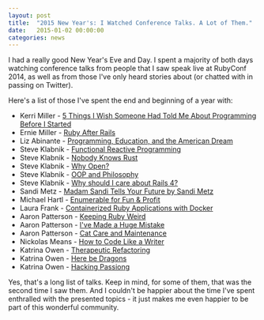 ```yaml
---
layout: post
title:  "2015 New Year's: I Watched Conference Talks. A Lot of Them."
date:   2015-01-02 00:00:00
categories: news
---
```


I had a really good New Year's Eve and Day. I spent a majority of both days watching conference talks from people that I saw speak live at RubyConf 2014, as well as from those I've only heard stories about (or chatted with in passing on Twitter).

Here's a list of those I've spent the end and beginning of a year with:

- Kerri Miller - [5 Things I Wish Someone Had Told Me About Programming Before I Started][kerri-1]
- Ernie Miller - [Ruby After Rails][ernie-1]
- Liz Abinante - [Programming, Education, and the American Dream][liz-1]
- Steve Klabnik - [Functional Reactive Programming][klabnik-1]
- Steve Klabnik - [Nobody Knows Rust][klabnik-2]
- Steve Klabnik - [Why Open?][klabnik-3]
- Steve Klabnik - [OOP and Philosophy][klabnik-4]
- Steve Klabnik - [Why should I care about Rails 4?][klabnik-5]
- Sandi Metz - [Madam Sandi Tells Your Future by Sandi Metz][sandi-1]
- Michael Hartl - [Enumerable for Fun & Profit][mike-1]
- Laura Frank - [Containerized Ruby Applications with Docker][laura-1]
- Aaron Patterson - [Keeping Ruby Weird][tenderlove-1]
- Aaron Patterson - [I've Made a Huge Mistake][tenderlove-2]
- Aaron Patterson - [Cat Care and Maintenance][tenderlove-3]
- Nickolas Means - [How to Code Like a Writer][nickolas-1]
- Katrina Owen - [Therapeutic Refactoring][katrina-1]
- Katrina Owen - [Here be Dragons][katrina-2]
- Katrina Owen - [Hacking Passiong][katrina-3]

Yes, that's a long list of talks. Keep in mind, for some of them, that was the second time I saw them. And I couldn't be happier about the time I've spent enthralled with the presented topics - it just makes me even happier to be part of this wonderful community.

[kerri-1]: https://www.youtube.com/watch?v=bZOnbBJW3a8
[ernie-1]: https://www.youtube.com/watch?v=EgjJYkuV0Sc
[liz-1]:   https://www.youtube.com/watch?v=_5zXjOEeRfE
[klabnik-1]: https://www.youtube.com/watch?v=0qv3hWgC950
[klabnik-2]: https://www.youtube.com/watch?v=qkxn5bfKfso
[klabnik-3]: https://www.youtube.com/watch?v=oniWVV2k1Pg
[klabnik-4]: https://www.youtube.com/watch?v=YfKAScYkGlk
[klabnik-5]: https://www.youtube.com/watch?v=yV_EYXr7aWs
[sandi-1]: https://www.youtube.com/watch?v=JOM5_V5jLAs
[mike-1]:  https://www.youtube.com/watch?v=y4V9qVTkj3c
[laura-1]: https://www.youtube.com/watch?v=SGyLjrY3LJo
[tenderlove-1]: https://www.youtube.com/watch?v=9N31ay425GI
[tenderlove-2]: https://www.youtube.com/watch?v=8kSfGgiFk48
[tenderlove-3]: https://www.youtube.com/watch?v=-D15q-_hdzs
[nickolas-1]: https://www.youtube.com/watch?v=uHASWCPMZ3k
[katrina-1]: https://www.youtube.com/watch?v=J4dlF0kcThQ
[katrina-2]: https://www.youtube.com/watch?v=FvrZrwR5Flc
[katrina-3]: https://www.youtube.com/watch?v=rHLTltK1kss